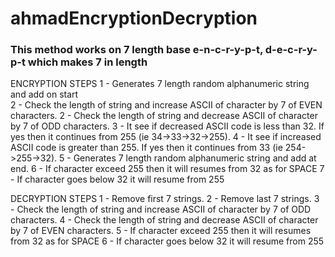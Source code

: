 # ahmadEncryptionDecryption

### This method works on 7 length base e-n-c-r-y-p-t, d-e-c-r-y-p-t which makes 7 in length ###

ENCRYPTION STEPS
1 - Generates 7 length random alphanumeric string and add on start<br/>
2 - Check the length of string and increase ASCII of character by 7 of EVEN characters.
2 - Check the length of string and decrease ASCII of character by 7 of ODD characters.
3 - It see if decreased ASCII code is less than 32. If yes then it continues from 255 (ie 34->33->32->255).
4 - It see if increased ASCII code is greater than 255. If yes then it continues from 33 (ie 254->255->32).
5 - Generates 7 length random alphanumeric string and add at end.
6 - If character exceed 255 then it will resumes from 32 as for SPACE
7 - If character goes below 32 it will resume from 255

DECRYPTION STEPS
1 - Remove first 7 strings.
2 - Remove last 7 strings.
3 - Check the length of string and increase ASCII of character by 7 of ODD characters.
4 - Check the length of string and decrease ASCII of character by 7 of EVEN characters.
5 - If character exceed 255 then it will resumes from 32 as for SPACE
6 - If character goes below 32 it will resume from 255
